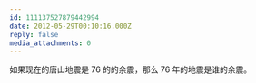 ```yaml
---
id: 111137527879442994
date: 2012-05-29T00:10:16.000Z
reply: false
media_attachments: 0
---
```


如果现在的唐山地震是 76 的的余震，那么 76 年的地震是谁的余震。


